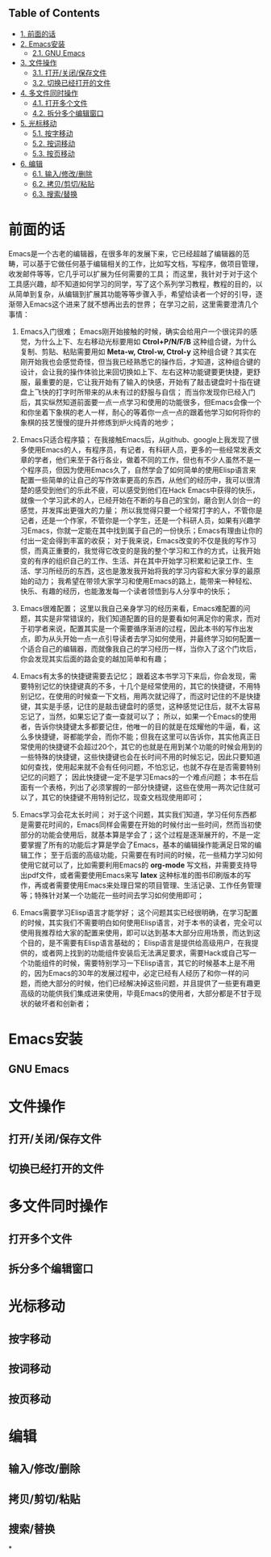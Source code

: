 <div id="table-of-contents">
<h2>Table of Contents</h2>
<div id="text-table-of-contents">
<ul>
<li><a href="#sec-1">1. 前面的话</a></li>
<li><a href="#sec-2">2. Emacs安装</a>
<ul>
<li><a href="#sec-2-1">2.1. GNU Emacs</a></li>
</ul>
</li>
<li><a href="#sec-3">3. 文件操作</a>
<ul>
<li><a href="#sec-3-1">3.1. 打开/关闭/保存文件</a></li>
<li><a href="#sec-3-2">3.2. 切换已经打开的文件</a></li>
</ul>
</li>
<li><a href="#sec-4">4. 多文件同时操作</a>
<ul>
<li><a href="#sec-4-1">4.1. 打开多个文件</a></li>
<li><a href="#sec-4-2">4.2. 拆分多个编辑窗口</a></li>
</ul>
</li>
<li><a href="#sec-5">5. 光标移动</a>
<ul>
<li><a href="#sec-5-1">5.1. 按字移动</a></li>
<li><a href="#sec-5-2">5.2. 按词移动</a></li>
<li><a href="#sec-5-3">5.3. 按页移动</a></li>
</ul>
</li>
<li><a href="#sec-6">6. 编辑</a>
<ul>
<li><a href="#sec-6-1">6.1. 输入/修改/删除</a></li>
<li><a href="#sec-6-2">6.2. 拷贝/剪切/粘贴</a></li>
<li><a href="#sec-6-3">6.3. 搜索/替换</a></li>
</ul>
</li>
</ul>
</div>
</div>


# 前面的话<a id="sec-1" name="sec-1"></a>

Emacs是一个古老的编辑器，在很多年的发展下来，它已经超越了编辑器的范畴，可以基于它做任何基于编辑相关的工作，比如写文档，写程序，做项目管理，收发邮件等等，它几乎可以扩展为任何需要的工具；
而这里，我针对于对于这个工具感兴趣，却不知道如何学习的同学，写了这个系列学习教程，教程的目的，以从简单到复杂，从编辑到扩展其功能等等步骤入手，希望给读者一个好的引导，逐渐带入Emacs这个进来了就不想再出去的世界；
在学习之前，这里需要澄清几个事情：
1.  Emacs入门很难；
    Emacs刚开始接触的时候，确实会给用户一个很诧异的感觉，为什么上下、左右移动光标要用如 **Ctrol+P/N/F/B** 这种组合键，为什么复制、剪贴、粘贴需要用如 **Meta-w, Ctrol-w, Ctrol-y** 这种组合键？其实在刚开始我也会感觉奇怪，但当我已经熟悉它的操作后，才知道，这种组合键的设计，会让我的操作体验比来回切换如上下、左右这种功能键要更快捷，更舒服，最重要的是，它让我开始有了输入的快感，开始有了敲击键盘时十指在键盘上飞快的打字时所带来的从未有过的舒服与自信；
    而当你发现你已经入门后，其实纵然知道前面要一点一点学习和使用的功能很多，但Emacs会像一个和你坐着下象棋的老人一样，耐心的等着你一点一点的跟着他学习如何将你的象棋的技艺慢慢的提升并修炼到炉火纯青的地步；

2.  Emacs只适合程序猿；
    在我接触Emacs后，从github、google上我发现了很多使用Emacs的人，有程序员，有记者，有科研人员，更多的一些经常发表文章的学者，他们来至于各行各业，做着不同的工作，但也有不少人虽然不是一个程序员，但因为使用Emacs久了，自然学会了如何简单的使用Elisp语言来配置一些简单的让自己的写作效率更高的东西，从他们的经历中，我可以很清楚的感受到他们的乐此不疲，可以感受到他们在Hack Emacs中获得的快乐，就像一个学习武术的人，已经开始在不断的与自己的宝剑，磨合到人剑合一的感觉，并发挥出更强大的力量；
    所以我觉得只要一个经常打字的人，不管你是记者，还是一个作家，不管你是一个学生，还是一个科研人员，如果有兴趣学习Emacs，你就一定能在其中找到属于自己的一份快乐；Emacs有理由让你的付出一定会得到丰富的收获；
    对于我来说，Emacs改变的不仅是我的写作习惯，而真正重要的，我觉得它改变的是我的整个学习和工作的方式，让我开始变的有序的组织自己的工作、生活、并在其中开始学习积累和记录工作、生活、学习所经历的东西，这也是激发我开始将我的学习内容和大家分享的最原始的动力；
    我希望在带领大家学习和使用Emacs的路上，能带来一种轻松、快乐、有趣的经历，也能激发每一个读者领悟到与人分享中的快乐；

3.  Emacs很难配置；
    这里以我自己亲身学习的经历来看，Emacs难配置的问题，其实是非常错误的，我们知道配置的目的是要看如何满足你的需求，而对于初学者来说，配置其实是一个需要循序渐进的过程，因此本书的写作出发点，即为从头开始一点一点引导读者去学习如何使用，并最终学习如何配置一个适合自己的编辑器，而就像我自己的学习经历一样，当你入了这个门坎后，你会发现其实后面的路会变的越加简单和有趣；

4.  Emacs有太多的快捷键需要去记忆；
    跟着这本书学习下来后，你会发现，需要特别记忆的快捷键真的不多，十几个是经常使用的，其它的快捷键，不用特别记忆，在使用的时候查一下文档，用两次就记得了，而这时记住的不是快捷键，其实是手感，记住的是敲击键盘时的感觉，这种感觉记住后，就不太容易忘记了，当然，如果忘记了查一查就可以了；
    所以，如果一个Emacs的使用者，告诉你快捷键太多都要记住，他唯一的目的就是在炫耀他的牛逼，看，这么多快捷键，哥都能学会，而你不能；但我在这里可以告诉你，其实他真正日常使用的快捷键不会超过20个，其它的也就是在用到某个功能的时候会用到的一些特殊的快捷键，这些快捷键也会在长时间不用的时候忘记，因此只要知道如何查找，使用起来就不会有任何问题，不怕忘记，也就不存在是否需要特别记忆的问题了；
    因此快捷键一定不是学习Emacs的一个难点问题；
    本书在后面有一个表格，列出了必须掌握的一部分快捷键，这些在使用一两次记住就可以了，其它的快捷键不用特别记忆，现查文档现使用即可；

5.  Emacs学习会花太长时间；
    对于这个问题，其实我们知道，学习任何东西都是需要花时间的，Emacs同样会需要在开始的时候付出一些时间，然而当初使部分的功能会使用后，就基本算是学会了；这个过程是逐渐展开的，不是一定要掌握了所有的功能后才算是学会了Emacs，基本的编辑操作能满足日常的编辑工作；
    至于后面的高级功能，只需要在有时间的时候，花一些精力学习如何使用它就可以了，比如需要利用Emacs的 **org-mode** 写文档，并需要支持导出pdf文件，或者需要使用Emacs来写 **latex** 这种标准的图书印刷版本的写作，再或者需要使用Emacs来处理日常的项目管理、生活记录、工作任务管理等；特殊针对某一个功能花一些时间去学习如何使用即可；
6.  Emacs需要学习Elisp语言才能学好；
    这个问题其实已经很明确，在学习配置的时候，其实我们不需要明白如何使用Elisp语言，对于本书的读者，完全可以使用我推荐给大家的配置来使用，即可以达到基本大部分应用场景，而达到这个目的，是不需要有Elisp语言基础的；
    Elisp语言是提供给高级用户，在我提供的，或者网上找到的功能组件安装后无法满足要求，需要Hack或自己写一个功能组件的时候，需要特别学习一下Elisp语言，其它的时候基本上是不用的，因为Emacs的30年的发展过程中，必定已经有人经历了和你一样的问题，而绝大部分的时候，他们已经解决掉这些问题，并且提供了一些更有趣更高级的功能供我们集成进来使用，毕竟Emacs的使用者，大部分都是不甘于现状的破坏者和创新者；

# Emacs安装<a id="sec-2" name="sec-2"></a>

## GNU Emacs<a id="sec-2-1" name="sec-2-1"></a>

# 文件操作<a id="sec-3" name="sec-3"></a>

## 打开/关闭/保存文件<a id="sec-3-1" name="sec-3-1"></a>

## 切换已经打开的文件<a id="sec-3-2" name="sec-3-2"></a>

# 多文件同时操作<a id="sec-4" name="sec-4"></a>

## 打开多个文件<a id="sec-4-1" name="sec-4-1"></a>

## 拆分多个编辑窗口<a id="sec-4-2" name="sec-4-2"></a>

# 光标移动<a id="sec-5" name="sec-5"></a>

## 按字移动<a id="sec-5-1" name="sec-5-1"></a>

## 按词移动<a id="sec-5-2" name="sec-5-2"></a>

## 按页移动<a id="sec-5-3" name="sec-5-3"></a>

# 编辑<a id="sec-6" name="sec-6"></a>

## 输入/修改/删除<a id="sec-6-1" name="sec-6-1"></a>

## 拷贝/剪切/粘贴<a id="sec-6-2" name="sec-6-2"></a>

## 搜索/替换<a id="sec-6-3" name="sec-6-3"></a>

\*
